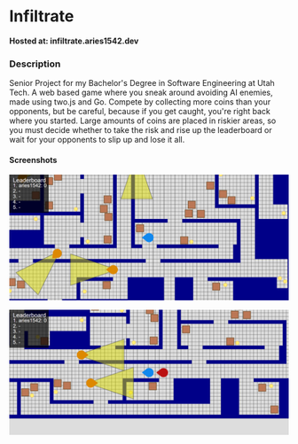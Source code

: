 # Infiltrate
**Hosted at: infiltrate.aries1542.dev**

### Description

Senior Project for my Bachelor's Degree in Software Engineering at Utah Tech. A web based game where you sneak around avoiding AI enemies, made using two.js and Go. Compete by collecting more coins than your opponents, but be careful, because if you get caught, you're right back where you started. Large amounts of coins are placed in riskier areas, so you must decide whether to take the risk and rise up the leaderboard or wait for your opponents to slip up and lose it all.

#### Screenshots

![A player exploring the environment](screenshots/cover1.png)

![A player about to be caught by a guard](screenshots/cover2.png)
